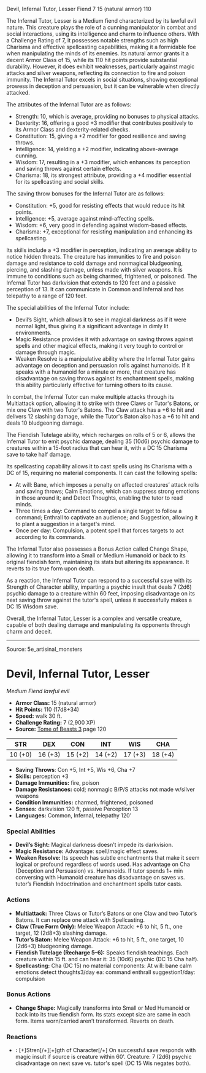<MonsterName/>Devil, Infernal Tutor, Lesser</MonsterName>
<CreatureType/>Fiend</CreatureType>
<CR/>7</CR>
<AC/>15 (natural armor)</AC>
<HP/>110</HP>
<summary>The Infernal Tutor, Lesser is a Medium fiend characterized by its lawful evil nature. This creature plays the role of a cunning manipulator in combat and social interactions, using its intelligence and charm to influence others. With a Challenge Rating of 7, it possesses notable strengths such as high Charisma and effective spellcasting capabilities, making it a formidable foe when manipulating the minds of its enemies. Its natural armor grants it a decent Armor Class of 15, while its 110 hit points provide substantial durability. However, it does exhibit weaknesses, particularly against magic attacks and silver weapons, reflecting its connection to fire and poison immunity. The Infernal Tutor excels in social situations, showing exceptional prowess in deception and persuasion, but it can be vulnerable when directly attacked.</summary>

<detail>

The attributes of the Infernal Tutor are as follows: 
- Strength: 10, which is average, providing no bonuses to physical attacks.
- Dexterity: 16, offering a good +3 modifier that contributes positively to its Armor Class and dexterity-related checks.
- Constitution: 15, giving a +2 modifier for good resilience and saving throws.
- Intelligence: 14, yielding a +2 modifier, indicating above-average cunning.
- Wisdom: 17, resulting in a +3 modifier, which enhances its perception and saving throws against certain effects.
- Charisma: 18, its strongest attribute, providing a +4 modifier essential for its spellcasting and social skills.

The saving throw bonuses for the Infernal Tutor are as follows:
- Constitution: +5, good for resisting effects that would reduce its hit points.
- Intelligence: +5, average against mind-affecting spells.
- Wisdom: +6, very good in defending against wisdom-based effects.
- Charisma: +7, exceptional for resisting manipulation and enhancing its spellcasting.

Its skills include a +3 modifier in perception, indicating an average ability to notice hidden threats. The creature has immunities to fire and poison damage and resistance to cold damage and nonmagical bludgeoning, piercing, and slashing damage, unless made with silver weapons. It is immune to conditions such as being charmed, frightened, or poisoned. The Infernal Tutor has darkvision that extends to 120 feet and a passive perception of 13. It can communicate in Common and Infernal and has telepathy to a range of 120 feet.

The special abilities of the Infernal Tutor include:
- Devil’s Sight, which allows it to see in magical darkness as if it were normal light, thus giving it a significant advantage in dimly lit environments.
- Magic Resistance provides it with advantage on saving throws against spells and other magical effects, making it very tough to control or damage through magic.
- Weaken Resolve is a manipulative ability where the Infernal Tutor gains advantage on deception and persuasion rolls against humanoids. If it speaks with a humanoid for a minute or more, that creature has disadvantage on saving throws against its enchantment spells, making this ability particularly effective for turning others to its cause.

In combat, the Infernal Tutor can make multiple attacks through its Multiattack option, allowing it to strike with three Claws or Tutor's Batons, or mix one Claw with two Tutor's Batons. The Claw attack has a +6 to hit and delivers 12 slashing damage, while the Tutor's Baton also has a +6 to hit and deals 10 bludgeoning damage.

The Fiendish Tutelage ability, which recharges on rolls of 5 or 6, allows the Infernal Tutor to emit psychic damage, dealing 35 (10d6) psychic damage to creatures within a 15-foot radius that can hear it, with a DC 15 Charisma save to take half damage. 

Its spellcasting capability allows it to cast spells using its Charisma with a DC of 15, requiring no material components. It can cast the following spells: 
- At will: Bane, which imposes a penalty on affected creatures’ attack rolls and saving throws; Calm Emotions, which can suppress strong emotions in those around it; and Detect Thoughts, enabling the tutor to read minds.
- Three times a day: Command to compel a single target to follow a command; Enthrall to captivate an audience; and Suggestion, allowing it to plant a suggestion in a target's mind.
- Once per day: Compulsion, a potent spell that forces targets to act according to its commands.

The Infernal Tutor also possesses a Bonus Action called Change Shape, allowing it to transform into a Small or Medium Humanoid or back to its original fiendish form, maintaining its stats but altering its appearance. It reverts to its true form upon death.

As a reaction, the Infernal Tutor can respond to a successful save with its Strength of Character ability, imparting a psychic insult that deals 7 (2d6) psychic damage to a creature within 60 feet, imposing disadvantage on its next saving throw against the tutor's spell, unless it successfully makes a DC 15 Wisdom save. 

Overall, the Infernal Tutor, Lesser is a complex and versatile creature, capable of both dealing damage and manipulating its opponents through charm and deceit.</detail>



---

Source: 5e_artisinal_monsters

# Devil, Infernal Tutor, Lesser

*Medium* *Fiend* *lawful evil*

- **Armor Class:** 15 (natural armor)
- **Hit Points:** 110 (17d8+34)
- **Speed:** walk 30 ft.
- **Challenge Rating:** 7 (2,900 XP)
- **Source:** [Tome of Beasts 3](https://koboldpress.com/kpstore/product/tome-of-beasts-3-for-5th-edition/) page 120

| STR | DEX | CON | INT | WIS | CHA |
| --- | --- | --- | --- | --- | --- |
| 10 (+0) | 16 (+3) | 15 (+2) | 14 (+2) | 17 (+3) | 18 (+4) |

- **Saving Throws**: Con +5, Int +5, Wis +6, Cha +7
- **Skills:** perception +3
- **Damage Immunities:** fire, poison 
- **Damage Resistances:** cold; nonmagic B/P/S attacks not made w/silver weapons
- **Condition Immunities:** charmed, frightened, poisoned 
- **Senses:** darkvision 120 ft, passive Perception 13 
- **Languages:** Common, Infernal, telepathy 120'

### Special Abilities

- **Devil’s Sight:** Magical darkness doesn’t impede its darkvision.
- **Magic Resistance:** Advantage: spell/magic effect saves.
- **Weaken Resolve:** Its speech has subtle enchantments that make it seem logical or profound regardless of words used. Has advantage on Cha (Deception and Persuasion) vs. Humanoids. If tutor spends 1+ min conversing with Humanoid creature has disadvantage on saves vs. tutor’s Fiendish Indoctrination and enchantment spells tutor casts.

### Actions

- **Multiattack:** Three Claws or Tutor’s Batons or one Claw and two Tutor’s Batons. It can replace one attack with Spellcasting.
- **Claw (True Form Only):** Melee Weapon Attack: +6 to hit, 5 ft., one target, 12 (2d8+3) slashing damage.
- **Tutor’s Baton:** Melee Weapon Attack: +6 to hit, 5 ft., one target, 10 (2d6+3) bludgeoning damage.
- **Fiendish Tutelage (Recharge 5–6):** Speaks fiendish teachings. Each creature within 15 ft. and can hear it: 35 (10d6) psychic (DC 15 Cha half).
- **Spellcasting:** Cha (DC 15) no material components: At will: bane calm emotions detect thoughts3/day ea: command enthrall suggestion1/day: compulsion

### Bonus Actions

- **Change Shape:** Magically transforms into Small or Med Humanoid or back into its true fiendish form. Its stats except size are same in each form. Items worn/carried aren’t transformed. Reverts on death.

### Reactions

- **:** [+]Stren[/+][+]gth of Character[/+] On successful save responds with magic insult if source is creature within 60'. Creature: 7 (2d6) psychic disadvantage on next save vs. tutor's spell (DC 15 Wis negates both).




